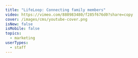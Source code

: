 ```yaml
---
title: "LifeLoop: Connecting family members"
video: https://vimeo.com/880983480/f285f676d0?share=copy
cover: /images/cms/youtube-cover.png
isNew: false
isMobile: false
topics:
  - marketing
userTypes:
  - staff
---
```


